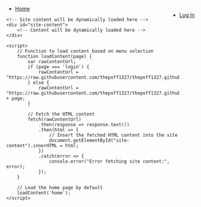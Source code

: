 <html lang="en">
<head>
    <meta charset="UTF-8">
    <meta name="viewport" content="width=device-width, initial-scale=1.0">
    <title>Site Content</title>
</head>
<body>
    <!-- Menu -->
    <div id="menu">
        <ul>
            <li><a href="#" onclick="loadContent('home')">Home</a></li>
            <!-- Add more menu items as needed -->
            <li style="float: right;"><a href="#" onclick="loadContent('login')">Log In</a></li>
        </ul>
    </div>

    <!-- Site content will be dynamically loaded here -->
    <div id="site-content">
        <!-- Content will be dynamically loaded here -->
    </div>

    <script>
        // Function to load content based on menu selection
        function loadContent(page) {
            var rawContentUrl;
            if (page === 'login') {
                rawContentUrl = "https://raw.githubusercontent.com/thepoff1327/thepoff1327.github.io/main/log%20in";
            } else {
                rawContentUrl = "https://raw.githubusercontent.com/thepoff1327/thepoff1327.github.io/main/" + page;
            }

            // Fetch the HTML content
            fetch(rawContentUrl)
                .then(response => response.text())
                .then(html => {
                    // Insert the fetched HTML content into the site
                    document.getElementById("site-content").innerHTML = html;
                })
                .catch(error => {
                    console.error("Error fetching site content:", error);
                });
        }

        // Load the home page by default
        loadContent('home');
    </script>
</body>
</html>
